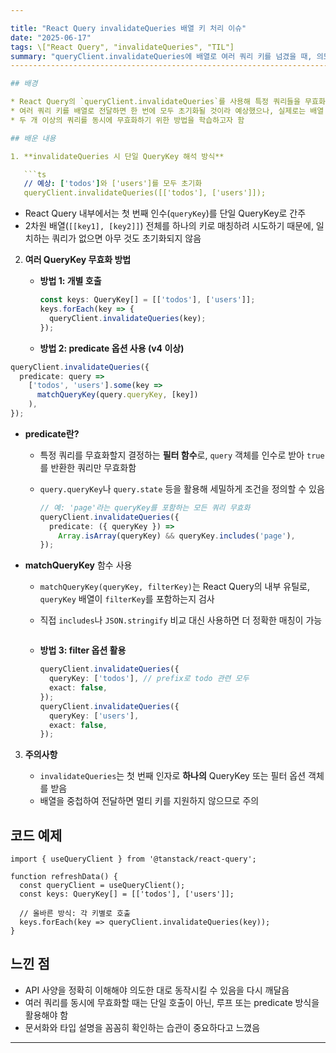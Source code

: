 ```yaml
---

title: "React Query invalidateQueries 배열 키 처리 이슈"
date: "2025-06-17"
tags: \["React Query", "invalidateQueries", "TIL"]
summary: "queryClient.invalidateQueries에 배열로 여러 쿼리 키를 넘겼을 때, 의도한 대로 모두 초기화되지 않는 동작을 확인하고 해결 방법을 정리합니다."
-------------------------------------------------------------------------------------------------------

## 배경

* React Query의 `queryClient.invalidateQueries`를 사용해 특정 쿼리들을 무효화하려 함
* 여러 쿼리 키를 배열로 전달하면 한 번에 모두 초기화될 것이라 예상했으나, 실제로는 배열 전체를 하나의 복합 키로 해석해, 해당 복합 키를 가진 쿼리만 초기화됨
* 두 개 이상의 쿼리를 동시에 무효화하기 위한 방법을 학습하고자 함

## 배운 내용

1. **invalidateQueries 시 단일 QueryKey 해석 방식**

   ```ts
   // 예상: ['todos']와 ['users']를 모두 초기화
   queryClient.invalidateQueries([['todos'], ['users']]);
   ```

   * React Query 내부에서는 첫 번째 인수(`queryKey`)를 단일 QueryKey로 간주
   * 2차원 배열(`[[key1], [key2]]`) 전체를 하나의 키로 매칭하려 시도하기 때문에, 일치하는 쿼리가 없으면 아무 것도 초기화되지 않음

2. **여러 QueryKey 무효화 방법**

   * **방법 1: 개별 호출**

     ```ts
     const keys: QueryKey[] = [['todos'], ['users']];
     keys.forEach(key => {
       queryClient.invalidateQueries(key);
     });
     ```
   * **방법 2: predicate 옵션 사용 (v4 이상)**

```ts
queryClient.invalidateQueries({
  predicate: query =>
    ['todos', 'users'].some(key =>
      matchQueryKey(query.queryKey, [key])
    ),
});
```

* **predicate란?**

  * 특정 쿼리를 무효화할지 결정하는 **필터 함수**로, `query` 객체를 인수로 받아 `true`를 반환한 쿼리만 무효화함
  * `query.queryKey`나 `query.state` 등을 활용해 세밀하게 조건을 정의할 수 있음

    ```ts
    // 예: 'page'라는 queryKey를 포함하는 모든 쿼리 무효화
    queryClient.invalidateQueries({
      predicate: ({ queryKey }) =>
        Array.isArray(queryKey) && queryKey.includes('page'),
    });
    ```
* **matchQueryKey** 함수 사용

  * `matchQueryKey(queryKey, filterKey)`는 React Query의 내부 유틸로, `queryKey` 배열이 `filterKey`를 포함하는지 검사
  * 직접 `includes`나 `JSON.stringify` 비교 대신 사용하면 더 정확한 매칭이 가능

    ```
    ```
  * **방법 3: filter 옵션 활용**

    ```ts
    queryClient.invalidateQueries({
      queryKey: ['todos'], // prefix로 todo 관련 모두
      exact: false,
    });
    queryClient.invalidateQueries({
      queryKey: ['users'],
      exact: false,
    });
    ```

3. **주의사항**

   * `invalidateQueries`는 첫 번째 인자로 **하나의** QueryKey 또는 필터 옵션 객체를 받음
   * 배열을 중첩하여 전달하면 멀티 키를 지원하지 않으므로 주의

## 코드 예제

```tsx
import { useQueryClient } from '@tanstack/react-query';

function refreshData() {
  const queryClient = useQueryClient();
  const keys: QueryKey[] = [['todos'], ['users']];

  // 올바른 방식: 각 키별로 호출
  keys.forEach(key => queryClient.invalidateQueries(key));
}
```

## 느낀 점

* API 사양을 정확히 이해해야 의도한 대로 동작시킬 수 있음을 다시 깨달음
* 여러 쿼리를 동시에 무효화할 때는 단일 호출이 아닌, 루프 또는 predicate 방식을 활용해야 함
* 문서화와 타입 설명을 꼼꼼히 확인하는 습관이 중요하다고 느꼈음

---
```

